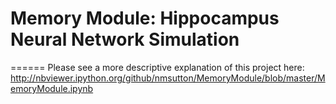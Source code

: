 # Memory Module: Hippocampus Neural Network Simulation
======
Please see a more descriptive explanation of this project here: http://nbviewer.ipython.org/github/nmsutton/MemoryModule/blob/master/MemoryModule.ipynb
